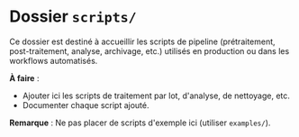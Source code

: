 # Dossier `scripts/`

Ce dossier est destiné à accueillir les scripts de pipeline (prétraitement, post-traitement, analyse, archivage, etc.) utilisés en production ou dans les workflows automatisés.

**À faire** :
- Ajouter ici les scripts de traitement par lot, d'analyse, de nettoyage, etc.
- Documenter chaque script ajouté.

**Remarque** :
Ne pas placer de scripts d'exemple ici (utiliser `examples/`).
